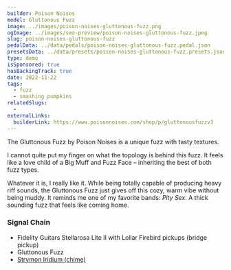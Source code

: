 ```yaml
---
builder: Poison Noises
model: Gluttonous Fuzz
image: ../images/poison-noises-gluttonous-fuzz.png
ogImage: ../images/seo-preview/poison-noises-gluttonous-fuzz.jpeg
slug: poison-noises-gluttonous-fuzz
pedalData: ../data/pedals/poison-noises-gluttonous-fuzz.pedal.json
presetsData: ../data/presets/poison-noises-gluttonous-fuzz.presets.json
type: demo
isSponsored: true
hasBackingTrack: true
date: 2022-11-22
tags:
  - fuzz
  - smashing pumpkins
relatedSlugs:
  -
externalLinks:
  builderLink: https://www.poisonnoises.com/shop/p/gluttonousfuzzv3
---
```


The Gluttonous Fuzz by Poison Noises is a unique fuzz with tasty textures.

I cannot quite put my finger on what the topology is behind this fuzz. It feels like a love child of a Big Muff and Fuzz Face – inheriting the best of both fuzz types.

Whatever it is, I really like it. While being totally capable of producing heavy riff sounds, the Gluttonous Fuzz just gives off this cozy, warm vibe without being muddy. It reminds me one of my favorite bands: _Pity Sex_. A thick sounding fuzz that feels like coming home.

### Signal Chain

- Fidelity Guitars Stellarosa Lite II with Lollar Firebird pickups (bridge pickup)
- Gluttonous Fuzz
- [Strymon Iridium (chime)](/demos/strymon-iridium)
